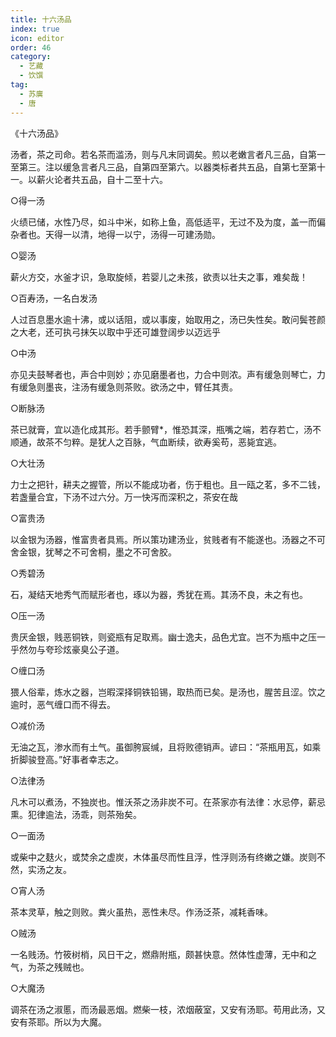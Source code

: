 ```yaml
---
title: 十六汤品
index: true
icon: editor
order: 46
category:
  - 艺藏
  - 饮馔
tag:
  - 苏廙
  - 唐
---
```


《十六汤品》  

汤者，茶之司命。若名茶而滥汤，则与凡末同调矣。煎以老嫩言者凡三品，自第一至第三。注以缓急言者凡三品，自第四至第六。以器类标者共五品，自第七至第十一。以薪火论者共五品，自十二至十六。  

○得一汤  

火绩已储，水性乃尽，如斗中米，如称上鱼，高低适平，无过不及为度，盖一而偏杂者也。天得一以清，地得一以宁，汤得一可建汤勋。  

○婴汤  

薪火方交，水釜才识，急取旋倾，若婴儿之未孩，欲责以壮夫之事，难矣哉！  

○百寿汤，一名白发汤  

人过百息墨水逾十沸，或以话阻，或以事废，始取用之，汤已失性矣。敢问鬓苍颜之大老，还可执弓抹矢以取中乎还可雄登阔步以迈远乎  

○中汤  

亦见夫鼓琴者也，声合中则妙；亦见磨墨者也，力合中则浓。声有缓急则琴亡，力有缓急则墨丧，注汤有缓急则茶败。欲汤之中，臂任其责。  

○断脉汤  

茶已就膏，宜以造化成其形。若手颤臂*，惟恐其深，瓶嘴之端，若存若亡，汤不顺通，故茶不匀粹。是犹人之百脉，气血断续，欲寿奚苟，恶毙宜逃。  

○大壮汤  

力士之把针，耕夫之握管，所以不能成功者，伤于粗也。且一瓯之茗，多不二钱，若盏量合宜，下汤不过六分。万一快泻而深积之，茶安在哉  

○富贵汤  

以金银为汤器，惟富贵者具焉。所以策功建汤业，贫贱者有不能遂也。汤器之不可舍金银，犹琴之不可舍桐，墨之不可舍胶。  

○秀碧汤  

石，凝结天地秀气而赋形者也，琢以为器，秀犹在焉。其汤不良，未之有也。  

○压一汤  

贵厌金银，贱恶铜铁，则瓷瓶有足取焉。幽士逸夫，品色尤宜。岂不为瓶中之压一乎然勿与夸珍炫豪臭公子道。  

○缠口汤  

猥人俗辈，炼水之器，岂暇深择铜铁铅锡，取热而已矣。是汤也，腥苦且涩。饮之逾时，恶气缠口而不得去。  

○减价汤  

无油之瓦，渗水而有土气。虽御胯宸缄，且将败德销声。谚曰：“茶瓶用瓦，如乘折脚骏登高。”好事者幸志之。  

○法律汤  

凡木可以煮汤，不独炭也。惟沃茶之汤非炭不可。在茶家亦有法律：水忌停，薪忌熏。犯律逾法，汤乖，则茶殆矣。  

○一面汤  

或柴中之麸火，或焚余之虚炭，木体虽尽而性且浮，性浮则汤有终嫩之嫌。炭则不然，实汤之友。  

○宵人汤  

茶本灵草，触之则败。粪火虽热，恶性未尽。作汤泛茶，减耗香味。  

○贼汤  

一名贱汤。竹筱树梢，风日干之，燃鼎附瓶，颇甚快意。然体性虚薄，无中和之气，为茶之残贼也。  

○大魔汤  

调茶在汤之淑慝，而汤最恶烟。燃柴一枝，浓烟蔽室，又安有汤耶。苟用此汤，又安有茶耶。所以为大魔。  
